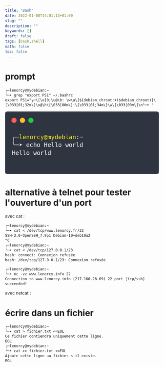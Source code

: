 ```yaml
---
title: "Bash"
date: 2022-01-08T14:01:13+01:00
slug: ""
description: ""
keywords: []
draft: false
tags: [bash,shell]
math: false
toc: false
---
```

# prompt
```
╭─lenorcy@mydebian:~
╰─➤ grep "export PS1" ~/.bashrc
export PS1="╭─\[\e]0;\u@\h: \w\a\]${debian_chroot:+($debian_chroot)}\[\033[01;32m\]\u@\h\[\033[00m\]:\[\033[01;34m\]\w\[\033[00m\]\n╰─➤ "

```

![prompt](/images/prompt.png)


# alternative à telnet pour tester l'ouverture d'un port

avec cat :
```
╭─lenorcy@mydebian:~
╰─➤ cat < /dev/tcp/www.lenorcy.fr/22
SSH-2.0-OpenSSH_7.9p1 Debian-10+deb10u2
^C
╭─lenorcy@mydebian:~
╰─➤ cat < /dev/tcp/127.0.0.1/23
bash: connect: Connexion refusée
bash: /dev/tcp/127.0.0.1/23: Connexion refusée
```
```
╭─lenorcy@mydebian:~
╰─➤ nc -vz www.lenorcy.info 22
Connection to www.lenorcy.info (217.160.28.69) 22 port [tcp/ssh] succeeded!

```
avec netcat :
# écrire dans un fichier
```
╭─lenorcy@mydebian:~
╰─➤ cat > fichier.txt <<EOL
Ce fichier contiendra uniquement cette ligne.
EOL
╭─lenorcy@mydebian:~
╰─➤ cat >> fichier.txt <<EOL
Ajoute cette ligne au fichier s'il existe.
EOL
```
